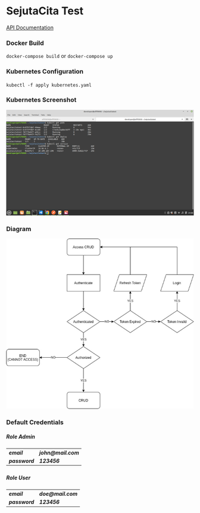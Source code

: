 <h1>SejutaCita Test</h1>

<a href="https://documenter.getpostman.com/view/3324866/UVBzoVk5">API Documentation</a>

<h3>Docker Build</h3>
<code>docker-compose build</code> or <code>docker-compose up</code>

  <h3>Kubernetes Configuration</h3>
    <code>kubectl -f apply kubernetes.yaml</code>


<h3>Kubernetes Screenshot</h3>

<img src="kubernetes-screenshot.png">
<br>

<h3>Diagram</h3>

<img src="diagram.jpg">
<br>






<h3>Default Credentials</h3>
  <h5>Role Admin<h5>
  <table>
    <tr>
      <td>email</td>
      <td>john@mail.com</td>
    </tr>
    <tr>
      <td>password</td>
      <td>123456</td>
    </tr>
  </table>
  
  <h5>Role User<h5>
  <table>
    <tr>
      <td>email</td>
      <td>doe@mail.com</td>
    </tr>
    <tr>
      <td>password</td>
      <td>123456</td>
    </tr>
  </table>
    
  
 
